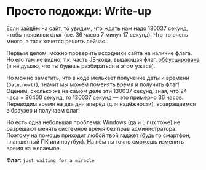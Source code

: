 # Просто подожди: Write-up

Если зайдём на [сайт](https://day9.upml.tech/), то увидим, что ждать нам надо
130037 секунд, чтобы появился флаг (т.е. 36 часов 7 минут 17 секунд). Что-то
очень много, а таск хочется решить сейчас.

Первым делом, можно проверить исходники сайта на наличие флага. Но его там не
видно, т.к. часть JS-кода, выдающая флаг, [обфусцирована][obfs] (я не думаю,
что ты будешь разбираться в этом ужасе).

Но можно заметить, что в коде мелькает получение даты и времени (`Date.now()`),
значит мы можем поменять время и получить флаг! Оценим, сколько же на самом
деле эти 130037 секунд: зная, что 24 часа = 86400 секунд, то 130037 секунд 
— это примерно 36 часов. Переводим время на два дня вперёд (для надёжности),
возвращаемся в браузер и получаем флаг!

Но есть одна небольшая проблема: Windows (да и Linux тоже) не разрешают менять
системное время без прав администратора. Поэтому на помощь приходит любой твой
гаджет (будь то смартфон, планшетный ПК или ноутбук). На нём ты точно сможешь
изменить время на желаемое.

**Флаг**: `just_waiting_for_a_miracle`

[obfs]: <https://ru.wikipedia.org/wiki/Обфускация_(программное_обеспечение)>
